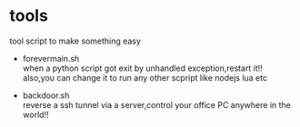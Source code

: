 # tools
tool script to make something easy

* forevermain.sh     
    when a python script got exit by unhandled exception,restart it!!    
    also,you can change it to run any other scpript like nodejs lua etc
    
* backdoor.sh    
    reverse a ssh tunnel via a server,control your office PC anywhere in the world!!
